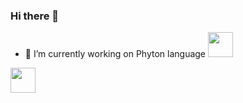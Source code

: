 ### Hi there 👋

<!--
**juancalu/juancalu** is a ✨ _special_ ✨ repository because its `README.md` (this file) appears on your GitHub profile.

Here are some ideas to get you started:
###Subtitulo
- 🔭 I’m currently working on Phyton language <img loading="lazy" src="https://cdn.jsdelivr.net/gh/devicons/devicon/icons/python/python-original.svg" width="40" height="40"/>
- 🌱 I’m currently learning ...
- 👯 I’m looking to collaborate on ...
- 🤔 I’m looking for help with ...
- 💬 Ask me about ...
- 📫 How to reach me: ...
- 😄 Pronouns: ...
- ⚡ Fun fact: ...
-->

 
 - 🔭 I’m currently working on Phyton language <img loading="lazy" src="https://cdn.jsdelivr.net/gh/devicons/devicon/icons/python/python-original.svg" width="40" height="40"/>
 <img loading="lazy" src="https://cdn.jsdelivr.net/gh/devicons/devicon/icons/javascript/javascript-original.svg" width="40" height="40"/>
